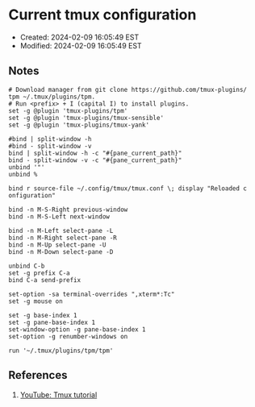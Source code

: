 # Current tmux configuration

- Created:  2024-02-09 16:05:49 EST
- Modified: 2024-02-09 16:05:49 EST

## Notes

```
# Download manager from git clone https://github.com/tmux-plugins/
tpm ~/.tmux/plugins/tpm.
# Run <prefix> + I (capital I) to install plugins.
set -g @plugin 'tmux-plugins/tpm'
set -g @plugin 'tmux-plugins/tmux-sensible'
set -g @plugin 'tmux-plugins/tmux-yank'

#bind | split-window -h
#bind - split-window -v
bind | split-window -h -c "#{pane_current_path}"
bind - split-window -v -c "#{pane_current_path}"
unbind '"'
unbind %

bind r source-file ~/.config/tmux/tmux.conf \; display "Reloaded c
onfiguration"

bind -n M-S-Right previous-window
bind -n M-S-Left next-window

bind -n M-Left select-pane -L
bind -n M-Right select-pane -R
bind -n M-Up select-pane -U
bind -n M-Down select-pane -D

unbind C-b
set -g prefix C-a
bind C-a send-prefix

set-option -sa terminal-overrides ",xterm*:Tc"
set -g mouse on

set -g base-index 1
set -g pane-base-index 1
set-window-option -g pane-base-index 1
set-option -g renumber-windows on

run '~/.tmux/plugins/tpm/tpm'
```

## References

1. [YouTube: Tmux tutorial](https://www.youtube.com/watch?v=DzNmUNvnB04&ab_channel=DreamsofCode)

